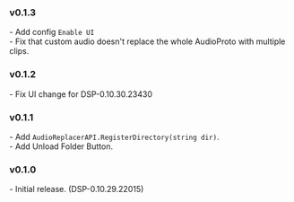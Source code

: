### v0.1.3
\- Add config `Enable UI`  
\- Fix that custom audio doesn't replace the whole AudioProto with multiple clips.  

### v0.1.2
\- Fix UI change for DSP-0.10.30.23430  

### v0.1.1
\- Add `AudioReplacerAPI.RegisterDirectory(string dir)`.  
\- Add Unload Folder Button.  

### v0.1.0
\- Initial release. (DSP-0.10.29.22015)  